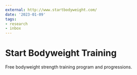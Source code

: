 ```yaml
---
external: http://www.startbodyweight.com/
date: '2023-01-09'
tags:
- research
- inbox
---
```


# Start Bodyweight Training

Free bodyweight strength training program and progressions.

